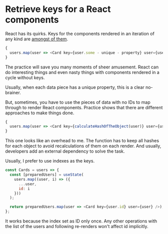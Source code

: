 # Retrieve keys for a React components

React has its quirks. Keys for the components rendered in an iteration of any kind are [amongst of them](https://reactjs.org/docs/lists-and-keys.html).

```javascript jsx
{
  users.map(user => <Card key={user.some - unique - property} user={user} />);
}
```

The practice will save you many moments of sheer amusement. React can do interesting things and even nasty things with components rendered in a cycle without keys.

Usually, when each data piece has a unique property, this is a clear no-brainer.

But, sometimes, you have to use the pieces of data with no IDs to map through to render React components. Practice shows that there are different approaches to make things done.

```javascript jsx
{
  users.map(user => <Card key={calculateHashOfTheObject(user)} user={user} />);
}
```

This one looks like an overhead to me. The function has to keep all hashes for each object to avoid recalculations of them on each render. And usually, developers add an external dependency to solve the task.

Usually, I prefer to use indexes as the keys.

```javascript jsx
const Cards = users => {
  const [preparedUsers] = useState(
    users.map((user, i) => ({
      ...user,
      id: i
    }))
  );

  return preparedUsers.map(user => <Card key={user.id} user={user} />);
};
```

It works because the index set as ID only once. Any other operations with the list of the users and following re-renders won't affect id implicitly.
